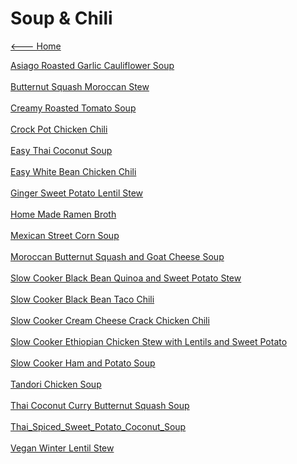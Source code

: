 # Soup & Chili

[<--- Home](../about.md)

[Asiago Roasted Garlic Cauliflower Soup](./asiago-roasted-garlic-cauliflower-soup.md)<br><br>
[Butternut Squash Moroccan Stew](./butternut-squash-moroccan-stew.md)<br><br>
[Creamy Roasted Tomato Soup](./creamy-roasted-tomato-soup.md)<br><br>
[Crock Pot Chicken Chili](./crock-pot-chicken-chili.md)<br><br>
[Easy Thai Coconut Soup](./easy-thai-coconut-soup.md)<br><br>
[Easy White Bean Chicken Chili](./easy-white-bean-chicken-chili.md)<br><br>
[Ginger Sweet Potato Lentil Stew](./ginger-sweet-potato-lentil-stew.md)<br><br>
[Home Made Ramen Broth](./home-made-ramen-broth.md)<br><br>
[Mexican Street Corn Soup](./mexican-street-corn-soup.md)<br><br>
[Moroccan Butternut Squash and Goat Cheese Soup](./moroccan-butternut-squash-and-goat-cheese-soup.md)<br><br>
[Slow Cooker Black Bean Quinoa and Sweet Potato Stew](./slow-cooker-black-bean-quinoa-and-sweet-potato-stew.md)<br><br>
[Slow Cooker Black Bean Taco Chili](./slow-cooker-black-bean-taco-chili.md)<br><br>
[Slow Cooker Cream Cheese Crack Chicken Chili](./slow-cooker-cream-cheese-crack-chicken-chili.md)<br><br>
[Slow Cooker Ethiopian Chicken Stew with Lentils and Sweet Potato](./slow-cooker-ethiopian-chicken-stew-with-lentils-and-sweet-potato.md)<br><br>
[Slow Cooker Ham and Potato Soup](./slow-cooker-ham-and-potato-soup.md)<br><br>
[Tandori Chicken Soup](./tandori-chicken-soup.md)<br><br>
[Thai Coconut Curry Butternut Squash Soup](./thai-coconut-curry-butternut-squash-soup.md)<br><br>
[Thai_Spiced_Sweet_Potato_Coconut_Soup](./thai_spiced_sweet_potato_coconut_soup.txt)<br><br>
[Vegan Winter Lentil Stew](./vegan-winter-lentil-stew.md)<br><br>
